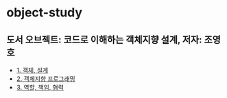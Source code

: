 # object-study

도서
오브젝트: 코드로 이해하는 객체지향 설계, 저자: 조영호
---

- [1. 객체, 설계](https://github.com/goldcrestwilma/object-study/tree/main/1.%20%EA%B0%9D%EC%B2%B4%2C%20%EC%84%A4%EA%B3%84)
- [2. 객체지향 프로그래밍](https://github.com/goldcrestwilma/object-study/tree/main/2.%20%EA%B0%9D%EC%B2%B4%EC%A7%80%ED%96%A5%20%ED%94%84%EB%A1%9C%EA%B7%B8%EB%9E%98%EB%B0%8D)
- [3. 역할, 책임, 협력](https://github.com/goldcrestwilma/object-study/tree/main/3.%20%EC%97%AD%ED%95%A0,%20%EC%B1%85%EC%9E%84,%20%ED%98%91%EB%A0%A5)
